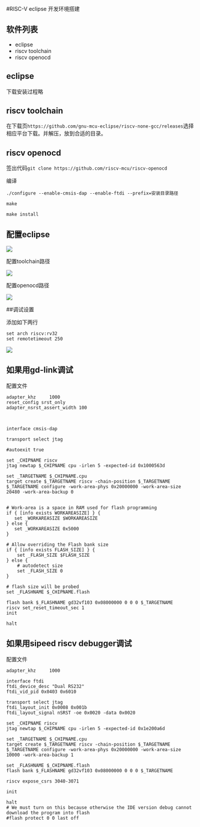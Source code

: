 #RISC-V eclipse 开发环境搭建

## 软件列表

* eclipse
* riscv toolchain
* riscv openocd


## eclipse

下载安装过程略

## riscv toolchain

在下载页`https://github.com/gnu-mcu-eclipse/riscv-none-gcc/releases`选择相应平台下载。并解压，放到合适的目录。

## riscv openocd

签出代码```git clone https://github.com/riscv-mcu/riscv-openocd```

编译
```
./configure --enable-cmsis-dap --enable-ftdi --prefix=安装目录路径

make

make install
```


## 配置eclipse

![](./image/riscv/properties.png)


配置toolchain路径

![](./image/riscv/toolchain.png)


配置openocd路径

![](./image/riscv/openocd.png)


##调试设置

添加如下两行

```
set arch riscv:rv32
set remotetimeout 250
```

![](./image/riscv/debug.png)


## 如果用gd-link调试

配置文件

```
adapter_khz     1000
reset_config srst_only
adapter_nsrst_assert_width 100



interface cmsis-dap

transport select jtag

#autoexit true

set _CHIPNAME riscv
jtag newtap $_CHIPNAME cpu -irlen 5 -expected-id 0x1000563d

set _TARGETNAME $_CHIPNAME.cpu
target create $_TARGETNAME riscv -chain-position $_TARGETNAME
$_TARGETNAME configure -work-area-phys 0x20000000 -work-area-size 20480 -work-area-backup 0


# Work-area is a space in RAM used for flash programming
if { [info exists WORKAREASIZE] } {
   set _WORKAREASIZE $WORKAREASIZE
} else {
   set _WORKAREASIZE 0x5000
}

# Allow overriding the Flash bank size
if { [info exists FLASH_SIZE] } {
    set _FLASH_SIZE $FLASH_SIZE
} else {
    # autodetect size
    set _FLASH_SIZE 0
}

# flash size will be probed
set _FLASHNAME $_CHIPNAME.flash

flash bank $_FLASHNAME gd32vf103 0x08000000 0 0 0 $_TARGETNAME
riscv set_reset_timeout_sec 1
init

halt
```

## 如果用sipeed riscv debugger调试

配置文件

```
adapter_khz     1000

interface ftdi
ftdi_device_desc "Dual RS232"
ftdi_vid_pid 0x0403 0x6010

transport select jtag
ftdi_layout_init 0x0008 0x001b
ftdi_layout_signal nSRST -oe 0x0020 -data 0x0020

set _CHIPNAME riscv
jtag newtap $_CHIPNAME cpu -irlen 5 -expected-id 0x1e200a6d

set _TARGETNAME $_CHIPNAME.cpu
target create $_TARGETNAME riscv -chain-position $_TARGETNAME
$_TARGETNAME configure -work-area-phys 0x20000000 -work-area-size 10000 -work-area-backup 1

set _FLASHNAME $_CHIPNAME.flash
flash bank $_FLASHNAME gd32vf103 0x08000000 0 0 0 $_TARGETNAME

riscv expose_csrs 3040-3071

init

halt
# We must turn on this because otherwise the IDE version debug cannot download the program into flash
#flash protect 0 0 last off
```